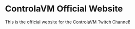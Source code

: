 # ControlaVM Official Website

This is the official website for the [ControlaVM Twitch Channel](https://twitch.tv/controlavm)!
